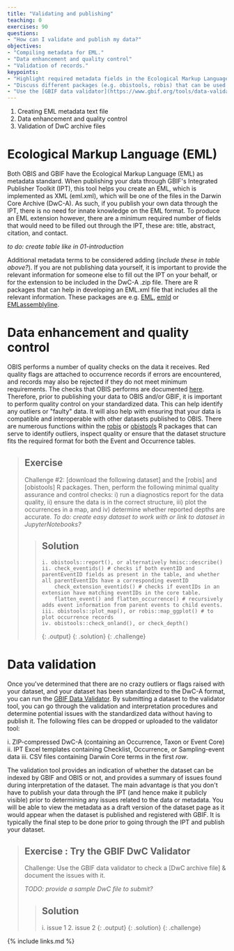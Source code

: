 ```yaml
---
title: "Validating and publishing"
teaching: 0
exercises: 90
questions:
- "How can I validate and publish my data?"
objectives:
- "Compiling metadata for EML."
- "Data enhancement and quality control"
- "Validation of records."
keypoints:
- "Highlight required metadata fields in the Ecological Markup Language (EML)."
- "Discuss different packages (e.g. obistools, robis) that can be used to QA/QC data." 
- "Use the [GBIF data validator](https://www.gbif.org/tools/data-validator) to check your DwC archives & `.csv` files."
---
```


1. Creating EML metadata text file
2. Data enhancement and quality control
3. Validation of DwC archive files

# Ecological Markup Language (EML)

Both OBIS and GBIF have the Ecological Markup Language (EML) as metadata standard. When publishing your data through GBIF's Integrated Publisher Toolkit (IPT), this tool helps you create an EML, which is implemented as XML (eml.xml), which will be one of the files in the Darwin Core Archive (DwC-A). As such, if you publish your own data through the IPT, there is no need for innate knowledge on the EML format. To produce an EML extension however, there are a minimum required number of fields that would need to be filled out through the IPT, these are: title, abstract, citation, and contact. 

_to do: create table like in 01-introduction_

Additional metadata terms to be considered adding (_include these in table above?_). If you are not publishing data yourself, it is important to provide the relevant information for someone else to fill out the IPT on your behalf, or for the extension to be included in the DwC-A .zip file. There are R packages that can help in developing an EML.xml file that includes all the relevant information. These packages are e.g. [EML](https://github.com/ropensci/EML), [emld](https://github.com/ropensci/emld) or [EMLassemblyline](https://ediorg.github.io/EMLassemblyline/articles/overview.html). 

# Data enhancement and quality control

OBIS performs a number of quality checks on the data it receives. Red quality flags are attached to occurrence records if errors are encountered, and records may also be rejected if they do not meet minimum requirements. The checks that OBIS performs are documented [here](https://github.com/iobis/obis-qc). Therefore, prior to publishing your data to OBIS and/or GBIF, it is important to perform quality control on your standardized data. This can help identify any outliers or "faulty" data. It will also help with ensuring that your data is compatible and interoperable with other datasets published to OBIS. There are numerous functions within the [robis](https://www.rdocumentation.org/packages/robis/versions/2.3.9) or [obistools](https://github.com/iobis/obistools) R packages that can serve to identify outliers, inspect quality or ensure that the dataset structure fits the required format for both the Event and Occurrence tables. 

> ## Exercise 
>
> Challenge #2: [download the following dataset] and the [robis] and [obistools] R packages. Then, perform the following minimal quality assurance and control checks: i) run a diagnostics report for the data quality, ii) ensure the data is in the correct structure, iii) plot the occurrences in a map, and iv) determine whether reported depths are accurate. _To do: create easy dataset to work with or link to dataset in JupyterNotebooks?_
> 
> > ## Solution
> > ```
> > i. obistools::report(), or alternatively hmisc::describe()
> > ii. check_eventids() # checks if both eventID and parentEventID fields as present in the table, and whether all parentEventIDs have a corresponding eventID
> >     check_extension_eventids() # checks if eventIDs in an extension have matching eventIDs in the core table.
> >     flatten_event() and flatten_occurrence() # recursively adds event information from parent events to child events. 
> > iii. obistools::plot_map(), or robis::map_ggplot() # to plot occurrence records
> > iv. obistools::check_onland(), or check_depth()
> > ```
> >  {: .output}
> {: .solution}
{: .challenge}

# Data validation

Once you've determined that there are no crazy outliers or flags raised with your dataset, and your dataset has been standardized to the DwC-A format, you can run the [GBIF Data Validator](https://www.gbif.org/tools/data-validator). By submitting a dataset to the validator tool, you can go through the validation and interpretation procedures and determine potential issues with the standardized data without having to publish it. The following files can be dropped or uploaded to the validator tool:

i. ZIP-compressed DwC-A (containing an Occurrence, Taxon or Event Core)
ii. IPT Excel templates containing Checklist, Occurrence, or Sampling-event data
iii. CSV files containing Darwin Core terms in the first _row_. 

The validation tool provides an indication of whether the dataset can be indexed by GBIF and OBIS or not, and provides a summary of issues found during interpretation of the dataset. The main advantage is that you don't have to publish your data through the IPT (and hence make it publicly visible) prior to determining any issues related to the data or metadata. You will be able to view the metadata as a draft version of the dataset page as it would appear when the dataset is published and registered with GBIF. It is typically the final step to be done prior to going through the IPT and publish your dataset. 

> ## Exercise : Try the GBIF DwC Validator
> 
> Challenge: Use the GBIF data validator to check a [DwC archive file] & document the issues with it.
> 
> _TODO: provide a sample DwC file to submit?_
>
>  > ## Solution
> > i. issue 1
> > 2. issue 2
> > {: .output}
> {: .solution}
{: .challenge}



{% include links.md %}
